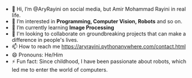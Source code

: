 - 👋 Hi, I’m @AryRayini on social media, but Amir Mohammad Rayini in real life.
- 👀 I’m interested in **Programming, Computer Vision, Robots** and so on.
- 🌱 I’m currently learning **Image Processing**
- 💞️ I'm looking to collaborate on groundbreaking projects that can make a difference in people's lives.
- 📫 How to reach me <a href="https://aryrayini.pythonanywhere.com/contact.html" target="_blank">https://aryrayini.pythonanywhere.com/contact.html</a>
- 😄 Pronouns: He/Him
- ⚡ Fun fact: Since childhood, I have been passionate about robots, which led me to enter the world of computers.

<!---
AryRayini/AryRayini is a ✨ special ✨ repository because its `README.md` (this file) appears on your GitHub profile.
You can click the Preview link to take a look at your changes.
--->
